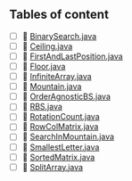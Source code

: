 ## Tables of content
- [ ] 📄 [BinarySearch.java](./BinarySearch.java)
- [ ] 📄 [Ceiling.java](./Ceiling.java)
- [ ] 📄 [FirstAndLastPosition.java](./FirstAndLastPosition.java)
- [ ] 📄 [Floor.java](./Floor.java)
- [ ] 📄 [InfiniteArray.java](./InfiniteArray.java)
- [ ] 📄 [Mountain.java](./Mountain.java)
- [ ] 📄 [OrderAgnosticBS.java](./OrderAgnosticBS.java)
- [ ] 📄 [RBS.java](./RBS.java)
- [ ] 📄 [RotationCount.java](./RotationCount.java)
- [ ] 📄 [RowColMatrix.java](./RowColMatrix.java)
- [ ] 📄 [SearchInMountain.java](./SearchInMountain.java)
- [ ] 📄 [SmallestLetter.java](./SmallestLetter.java)
- [ ] 📄 [SortedMatrix.java](./SortedMatrix.java)
- [ ] 📄 [SplitArray.java](./SplitArray.java)
